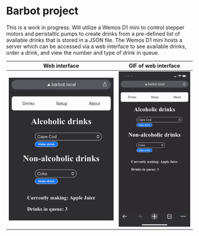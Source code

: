 # Barbot project
This is a work in progress. Will utilize a Wemos D1 mini to control stepper motors and peristaltic pumps to create drinks from a pre-defined list of available drinks that is stored in a JSON file. The Wemos D1 mini hosts a server which can be accessed via a web interface to see available drinks, order a drink, and view the number and type of drink in queue.



Web interface            |  GIF of web interface
:-------------------------:|:-------------------------:
 ![](https://github.com/griffincorriher/barbot/blob/main/pictures/308587683_1821627898178063_5604105830670200742_n.jpg) | ![](https://github.com/griffincorriher/barbot/blob/main/pictures/barbot.gif)


<img src="" width="350"/>
